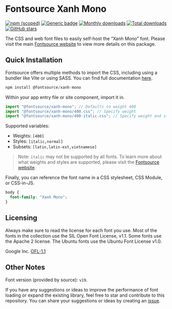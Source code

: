 # Fontsource Xanh Mono

[![npm (scoped)](https://img.shields.io/npm/v/@fontsource/xanh-mono?color=brightgreen)](https://www.npmjs.com/package/@fontsource/xanh-mono) [![Generic badge](https://img.shields.io/badge/fontsource-passing-brightgreen)](https://github.com/fontsource/fontsource) [![Monthly downloads](https://badgen.net/npm/dm/@fontsource/xanh-mono)](https://github.com/fontsource/fontsource) [![Total downloads](https://badgen.net/npm/dt/@fontsource/xanh-mono)](https://github.com/fontsource/fontsource) [![GitHub stars](https://img.shields.io/github/stars/fontsource/fontsource.svg?style=social&label=Star)](https://github.com/fontsource/fontsource/stargazers)

The CSS and web font files to easily self-host the “Xanh Mono” font. Please visit the main [Fontsource website](https://fontsource.org/fonts/xanh-mono) to view more details on this package.

## Quick Installation

Fontsource offers multiple methods to import the CSS, including using a bundler like Vite or using SASS. You can find full documentation [here](https://fontsource.org/docs/getting-started/introduction).

```javascript
npm install @fontsource/xanh-mono
```

Within your app entry file or site component, import it in.

```javascript
import "@fontsource/xanh-mono"; // Defaults to weight 400
import "@fontsource/xanh-mono/400.css"; // Specify weight
import "@fontsource/xanh-mono/400-italic.css"; // Specify weight and style
```

Supported variables:
- Weights: `[400]`
- Styles: `[italic,normal]`
- Subsets: `[latin,latin-ext,vietnamese]`

> Note: `italic` may not be supported by all fonts. To learn more about what weights and styles are supported, please visit the [Fontsource website](https://fontsource.org/fonts/xanh-mono).

Finally, you can reference the font name in a CSS stylesheet, CSS Module, or CSS-in-JS.

```css
body {
  font-family: "Xanh Mono";
}
```

## Licensing
Always make sure to read the license for each font you use. Most of the fonts in the collection use the SIL Open Font License, v1.1. Some fonts use the Apache 2 license. The Ubuntu fonts use the Ubuntu Font License v1.0.

Google Inc.
[OFL-1.1](http://scripts.sil.org/OFL)

## Other Notes
Font version (provided by source): `v19`.

If you have any suggestions or ideas to improve the performance of font loading or expand the existing library, feel free to star and contribute to this repository. You can share your suggestions or ideas by creating an [issue](https://github.com/fontsource/fontsource/issues).